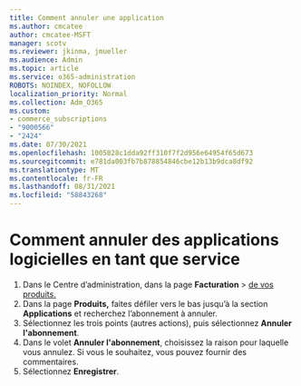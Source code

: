 ```yaml
---
title: Comment annuler une application
ms.author: cmcatee
author: cmcatee-MSFT
manager: scotv
ms.reviewer: jkinma, jmueller
ms.audience: Admin
ms.topic: article
ms.service: o365-administration
ROBOTS: NOINDEX, NOFOLLOW
localization_priority: Normal
ms.collection: Adm_O365
ms.custom:
- commerce_subscriptions
- "9000566"
- "2424"
ms.date: 07/30/2021
ms.openlocfilehash: 1005828c1dda92ff310f7f2d956e64954f65d673
ms.sourcegitcommit: e781da003fb7b878854846cbe12b13b9dca8df92
ms.translationtype: MT
ms.contentlocale: fr-FR
ms.lasthandoff: 08/31/2021
ms.locfileid: "58843268"
---
```

# <a name="how-to-cancel-software-as-a-service-apps"></a>Comment annuler des applications logicielles en tant que service

1. Dans le Centre d’administration, dans la page **Facturation**  >  [de vos produits.](https://go.microsoft.com/fwlink/p/?linkid=842054)
2. Dans la page **Produits,** faites défiler vers le bas jusqu’à la section **Applications** et recherchez l’abonnement à annuler. 
3. Sélectionnez les trois points (autres actions), puis sélectionnez **Annuler l'abonnement**.
4. Dans le volet **Annuler l'abonnement**, choisissez la raison pour laquelle vous annulez. Si vous le souhaitez, vous pouvez fournir des commentaires.
5. Sélectionnez **Enregistrer**.